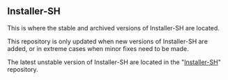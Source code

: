 ## Installer-SH

This is where the stable and archived versions of Installer-SH are located.

This repository is only updated when new versions of Installer-SH are added, or in extreme cases when minor fixes need to be made.

The latest unstable version of Installer-SH are located in the "[Installer-SH](https://github.com/Shedou/Installer-SH)" repository.
